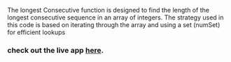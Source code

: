 The longest Consecutive function is designed to find the length of the longest consecutive sequence in an array of integers. The strategy used in this code is based on iterating through the array and using a set (numSet) for efficient lookups

### check out the live app [here](https://priyanka23-brs.github.io/array-assignment/).
